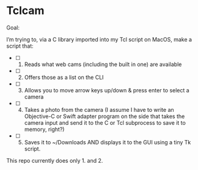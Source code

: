 # Tclcam

Goal:

I’m trying to, via a C library imported into my Tcl script on MacOS, make a script that:

- [ ] 1. Reads what web cams (including the built in one) are available
- [ ] 2. Offers those as a list on the CLI
- [ ] 3. Allows you to move arrow keys up/down & press enter to select a camera
- [ ] 4. Takes a photo from the camera (I assume I have to write an Objective-C or Swift adapter program on the side that takes the camera input and send it to the C or Tcl subprocess to save it to memory, right?)
- [ ] 5. Saves it to ~/Downloads AND displays it to the GUI using a tiny Tk script.

This repo currently does only 1. and 2.